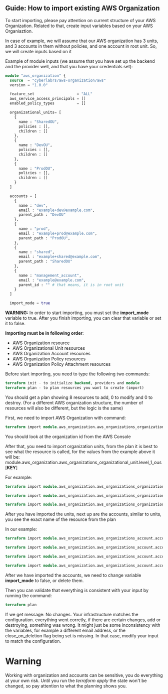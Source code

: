 ## Guide: How to import existing AWS Organization

To start importing, please pay attention on current structure of your AWS Organization. Related to that, create input variables based on your AWS Organiaztion.

In case of example, we will assume that our AWS organization has 3 units, and 3 accounts in them without policies, and one account in root unit. So, we will create inputs based on it

Example of module inputs (we assume that you have set up the backend and the provider well, and that you have your credentials set):

```terraform
module "aws_organization" {
  source  = "cyberlabrs/aws-organization/aws"
  version = "1.0.0"

  feature_set                   = "ALL"
  aws_service_access_principals = []
  enabled_policy_types          = []

  organizational_units= [
    {
      name : "SharedOU",
      policies : [],
      children : []
    },
    {
      name : "DevOU",
      policies : [],
      children : []
    },
    {
      name : "ProdOU",
      policies : [],
      children : []
    }
  ]

  accounts = [
    {
      name : "dev",
      email : "example+dev@example.com",
      parent_path : "DevOU"
    },
    {
      name : "prod",
      email : "example+prod@example.com",
      parent_path : "ProdOU",
    },
    {
      name : "shared",
      email : "example+shared@example.com",
      parent_path : "SharedOU"
    },
    {
      name : "management_account",
      email : "example@example.com",
      parent_id : "" # that means, it is in root unit
    }
  ]

  import_mode = true
```

**WARNING:** In order to start importing, you must set the **import_mode** variable to true. After you finish importing, you can clear that variable or set it to false.

**Importing must be in following order**:
- AWS Organization resource
- AWS Organizational Unit resources
- AWS Organization Account resources
- AWS Organization Policy resources
- AWS Organization Policy Attachment resources

Before start importing, you need to type the following two commands:
```terraform
terraform init - to initialize backend, providers and module
terraform plan - to plan resources you want to create (import)
```

You should get a plan showing 8 resources to add, 0 to modify and 0 to destroy. (For a different AWS organization structure, the number of resources will also be different, but the logic is the same)

First, we need to import AWS Organization with command:
```terraform
terraform import module.aws_organization.aws_organizations_organization.organization [ORGANIZATION_ID]
```
You should look at the organization id from the AWS Console

After that, you need to import organization units, from the plan it is best to see what the resource is called, for the values from the example above it will be: module.aws_organization.aws_organizations_organizational_unit.level_1_ous[**KEY**]

For example:
```terraform
terraform import module.aws_organization.aws_organizations_organizational_unit.level_1_ous[\"dev\"] [DEV_UNIT_ID] - make sure you escape the string which represent key, in this case \"dev\"

terraform import module.aws_organization.aws_organizations_organizational_unit.level_1_ous[\"shared\"] [SHARED_UNIT_ID]

terraform import module.aws_organization.aws_organizations_organizational_unit.level_1_ous[\"prod\"] [PROD_UNIT_ID]
```

After you have imported the units, next up are the accounts, similar to units, you see the exact name of the resource from the plan

In our example:
```terraform
terraform import module.aws_organization.aws_organizations_account.account[\"management_account\"] [MANAGEMENT_ACCOUNT_ID]

terraform import module.aws_organization.aws_organizations_account.account[\"shared_shared\"] [SHARED_ACCOUNT_ID]

terraform import module.aws_organization.aws_organizations_account.account[\"dev_dev\"] [DEV_ACCOUNT_ID]

terraform import module.aws_organization.aws_organizations_account.account[\"prod_prod\"] [PROD_ACCOUNT_ID]
```

After we have imported the accounts, we need to change variable **import_mode** to false, or delete them.

Then you can validate that everything is consistent with your input by running the command:
```terraform
terraform plan
```

If we get message: No changes. Your infrastructure matches the configuration. everything went corretly, if there are certain changes, add or destroying, something was wrong. It might just be some inconsistency with the variables, for example a different email address, or the close_on_deletion flag being set is missing. In that case, modify your input to match the configuration.

# Warning

Working with organization and accounts can be sensitive, you do everything at your own risk. Until you run the *terraform apply* the state won't be changed, so pay attention to what the planning shows you.
